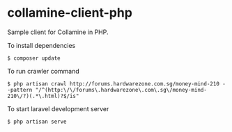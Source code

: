# collamine-client-php
Sample client for Collamine in PHP.

To install dependencies
```
$ composer update
```

To run crawler command
```
$ php artisan crawl http://forums.hardwarezone.com.sg/money-mind-210 --pattern "/^(http:\/\/forums\.hardwarezone\.com\.sg\/money-mind-210\/?)(.*\.html)?$/is"
```

To start laravel development server
```
$ php artisan serve
```
